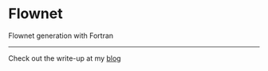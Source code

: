 # Flownet
Flownet generation with Fortran
<hr>
Check out the write-up at my <a href="https://c0dew0rth.blogspot.com/2019/08/flownet-generation-in-fortran.html">blog</a>
